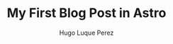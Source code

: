 ---
layout: ../../layouts/MarkdownPostLayout.astro
title: 'My First Blog Post in Astro'
pubDate: 2024-14-04
description: 'This is the first post of my new Astro blog.'
author: 'Hugo Luque Perez'
image:
    url: 'https://docs.astro.build/assets/full-logo-light.png'
    alt: 'The full Astro logo.'
tags: ["astro", "blogging", "learning in public"]
---